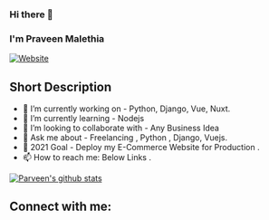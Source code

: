 ### Hi there 👋

### I'm Praveen Malethia
[![Website](https://img.shields.io/badge/Text-Text-green?style=flat-square)](https://google.com)
## Short Description
- 🔭 I’m currently working on - Python, Django, Vue, Nuxt.
- 🌱 I’m currently learning - Nodejs
- 👯 I’m looking to collaborate with - Any Business Idea
- 💬 Ask me about - Freelancing , Python , Django, Vuejs.
- 🥅 2021 Goal - Deploy my E-Commerce Website for Production .
- 📫 How to reach me: Below Links .

[![Parveen's github stats](https://github-readme-stats.vercel.app/api?username=ParveenMalethia&count_private=true&include_all_commits=true&theme=radical)](https://google.com)
## Connect with me:
[website]: https://google.com
[twitter]: https://twitter.com/PraveenMalethia
<br />
